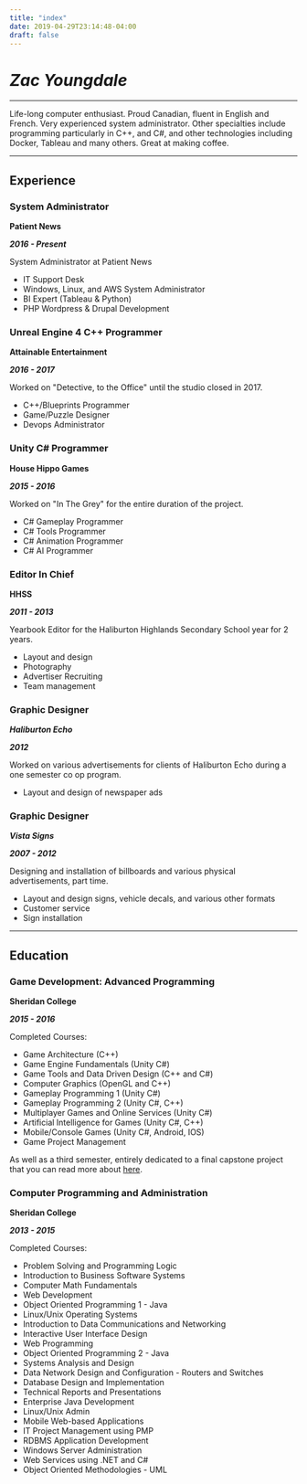 ```yaml
---
title: "index"
date: 2019-04-29T23:14:48-04:00
draft: false
---
```


# ___Zac Youngdale___
---

Life-long computer enthusiast. Proud Canadian, fluent in English and French. Very experienced system administrator. Other specialties include programming particularly in C++, and C#, and other technologies including Docker, Tableau and many others. Great at making coffee.

---

## Experience

### System Administrator

__Patient News__

___2016 - Present___

System Administrator at Patient News

- IT Support Desk
- Windows, Linux, and AWS System Administrator
- BI Expert (Tableau & Python)
- PHP Wordpress & Drupal Development

### Unreal Engine 4 C++ Programmer

__Attainable Entertainment__

___2016 - 2017___

Worked on "Detective, to the Office" until the studio closed in 2017.

- C++/Blueprints Programmer
- Game/Puzzle Designer
- Devops Administrator

### Unity C# Programmer

__House Hippo Games__

___2015 - 2016___

Worked on "In The Grey" for the entire duration of the project.

- C# Gameplay Programmer
- C# Tools Programmer
- C# Animation Programmer
- C# AI Programmer



### Editor In Chief

__HHSS__

___2011 - 2013___

Yearbook Editor for the Haliburton Highlands Secondary School year for 2 years.

- Layout and design
- Photography
- Advertiser Recruiting
- Team management


### Graphic Designer

___Haliburton Echo___

___2012___

Worked on various advertisements for clients of Haliburton Echo during a one semester co op program.

- Layout and design of newspaper ads

### Graphic Designer

___Vista Signs___

___2007 - 2012___

Designing and installation of billboards and various physical advertisements, part time.

- Layout and design signs, vehicle decals, and various other formats
- Customer service
- Sign installation

---

## Education

### Game Development: Advanced Programming

__Sheridan College__

___2015 - 2016___

Completed Courses:

- Game Architecture (C++)
- Game Engine Fundamentals (Unity C#)
- Game Tools and Data Driven Design (C++ and C#)
- Computer Graphics (OpenGL and C++)
- Gameplay Programming 1 (Unity C#)
- Gameplay Programming 2 (Unity C#, C++)
- Multiplayer Games and Online Services (Unity C#)
- Artificial Intelligence for Games (Unity C#, C++)
- Mobile/Console Games (Unity C#, Android, IOS)
- Game Project Management

As well as a third semester, entirely dedicated to a final capstone project that you can read more about 
[here](/blog/in-the-grey-unity-vertical-slice/).


### Computer Programming and Administration

__Sheridan College__

___2013 - 2015___

Completed Courses:

- Problem Solving and Programming Logic
- Introduction to Business Software Systems
- Computer Math Fundamentals
- Web Development
- Object Oriented Programming 1 - Java
- Linux/Unix Operating Systems
- Introduction to Data Communications and Networking
- Interactive User Interface Design
- Web Programming
- Object Oriented Programming 2 - Java
- Systems Analysis and Design
- Data Network Design and Configuration - Routers and Switches
- Database Design and Implementation
- Technical Reports and Presentations
- Enterprise Java Development
- Linux/Unix Admin
- Mobile Web-based Applications
- IT Project Management using PMP
- RDBMS Application Development
- Windows Server Administration
- Web Services using .NET and C#
- Object Oriented Methodologies - UML 
